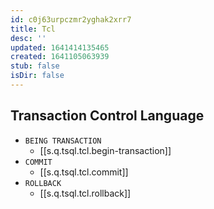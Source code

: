 ```yaml
---
id: c0j63urpczmr2yghak2xrr7
title: Tcl
desc: ''
updated: 1641414135465
created: 1641105063939
stub: false
isDir: false
---
```



## Transaction Control Language

- `BEING TRANSACTION`
  - [[s.q.tsql.tcl.begin-transaction]]
- `COMMIT`
  - [[s.q.tsql.tcl.commit]]
- `ROLLBACK`
  - [[s.q.tsql.tcl.rollback]]
